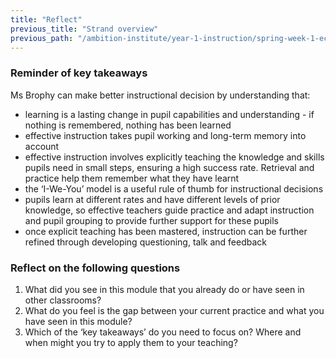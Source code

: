 ```yaml
---
title: "Reflect"
previous_title: "Strand overview"
previous_path: "/ambition-institute/year-1-instruction/spring-week-1-ect-strand-overview"
---
```


### Reminder of key takeaways

Ms Brophy can make better instructional decision by understanding that:

- learning is a lasting change in pupil capabilities and understanding - if nothing is remembered, nothing has been learned
- effective instruction takes pupil working and long-term memory into account
- effective instruction involves explicitly teaching the knowledge and skills pupils need in small steps, ensuring a high success rate. Retrieval and practice help them remember what they have learnt
- the ‘I-We-You’ model is a useful rule of thumb for instructional decisions
- pupils learn at different rates and have different levels of prior knowledge, so effective teachers guide practice and adapt instruction and pupil grouping to provide further support for these pupils
- once explicit teaching has been mastered, instruction can be further refined through developing questioning, talk and feedback

### Reflect on the following questions

1. What did you see in this module that you already do or have seen in other classrooms?
2. What do you feel is the gap between your current practice and what you have seen in this module?
3. Which of the ‘key takeaways’ do you need to focus on? Where and when might you try to apply them to your teaching?

